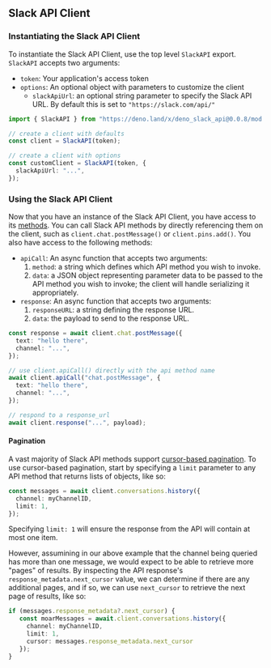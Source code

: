 ## Slack API Client

### Instantiating the Slack API Client

To instantiate the Slack API Client, use the top level `SlackAPI` export.
`SlackAPI` accepts two arguments:

- `token`: Your application's access token
- `options`: An optional object with parameters to customize the client
  - `slackApiUrl`: an optional string parameter to specify the Slack API URL. By
    default this is set to `"https://slack.com/api/"`

```ts
import { SlackAPI } from "https://deno.land/x/deno_slack_api@0.0.8/mod.ts";

// create a client with defaults
const client = SlackAPI(token);

// create a client with options
const customClient = SlackAPI(token, {
  slackApiUrl: "...",
});
```

### Using the Slack API Client

Now that you have an instance of the Slack API Client, you have access to its
[methods](https://api.slack.com/methods). You can call Slack API methods by
directly referencing them on the client, such as `client.chat.postMessage()` or
`client.pins.add()`. You also have access to the following methods:

- `apiCall`: An async function that accepts two arguments:
  1. `method`: a string which defines which API method you wish to invoke.
  2. `data`: a JSON object representing parameter data to be passed to the API
     method you wish to invoke; the client will handle serializing it
     appropriately.
- `response`: An async function that accepts two arguments:
  1. `responseURL`: a string defining the response URL.
  2. `data`: the payload to send to the response URL.

```ts
const response = await client.chat.postMessage({
  text: "hello there",
  channel: "...",
});

// use client.apiCall() directly with the api method name
await client.apiCall("chat.postMessage", {
  text: "hello there",
  channel: "...",
});

// respond to a response_url
await client.response("...", payload);
```

#### Pagination

A vast majority of Slack API methods support
[cursor-based pagination](https://api.slack.com/docs/pagination#cursors). To use
cursor-based pagination, start by specifying a `limit` parameter to any API
method that returns lists of objects, like so:

```ts
const messages = await client.conversations.history({
  channel: myChannelID,
  limit: 1,
});
```

Specifying `limit: 1` will ensure the response from the API will contain at most
one item.

However, assumining in our above example that the channel being queried has more
than one message, we would expect to be able to retrieve more "pages" of
results. By inspecting the API response's `response_metadata.next_cursor` value,
we can determine if there are any additional pages, and if so, we can use
`next_cursor` to retrieve the next page of results, like so:

```ts
if (messages.response_metadata?.next_cursor) {
   const moarMessages = await.client.conversations.history({
     channel: myChannelID,
     limit: 1,
     cursor: messages.response_metadata.next_cursor
   });
}
```
